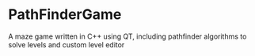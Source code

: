 # PathFinderGame
A maze game written in C++ using QT, including pathfinder algorithms to solve levels and custom level editor
